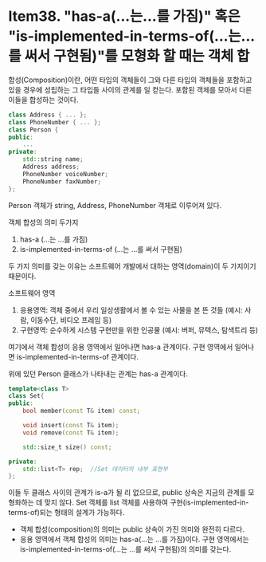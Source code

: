 # Item38. "has-a(...는...를 가짐)" 혹은 "is-implemented-in-terms-of(...는...를 써서 구현됨)"를 모형화 할 때는 객체 합
합성(Composition)이란, 어떤 타입의 객체들이 그와 다른 타입의 객체들을 포함하고 있을 경우에 성립하는 그 타입들 사이의 관계를 일 컫는다. 포함된 객체를 모아서 다른 이들을 합성하는 것이다.
```cpp
class Address { ... };
class PhoneNumber { ... };
class Person {
public:
	...
private:
	std::string name;
	Address address;
	PhoneNumber voiceNumber;
	PhoneNumber faxNumber;
};
```
Person 객체가 string, Address, PhoneNumber 객체로 이루어져 있다.

객체 합성의 의미 두가지
1. has-a (...는 ...를 가짐)
2. is-implemented-in-terms-of (...는 ...를 써서 구현됨)

두 가지 의미를 갖는 이유는 소프트웨어 개발에서 대하는 영역(domain)이 두 가지이기 때문이다.

소프트웨어 영역
1. 응용영역: 객체 중에서 우리 일상생활에서 볼 수 있는 사물을 본 뜬 것들 (예시: 사람, 이동수단, 비디오 프레임 등)
2. 구현영역: 순수하게 시스템 구현만을 위한 인공물 (예시: 버퍼, 뮤텍스, 탐색트리 등)

여기에서 객체 합성이 응용 영역에서 일어나면 has-a 관계이다. 구현 영역에서 일어나면 is-implemented-in-terms-of 관계이다.

위에 있던 Person 클래스가 나타내는 관계는 has-a 관계이다.

```cpp
template<class T>
class Set{
public:
	bool member(const T& item) const;

	void insert(const T& item);
	void remove(const T& item);

	std::size_t size() const;

private:
	std::list<T> rep;  //Set 데이터의 내부 표현부
};
```
이들 두 클래스 사이의 관계가 is-a가 될 리 없으므로, public 상속은 지금의 관계를 모형화하는 데 맞지 않다. Set 객체를 list 객체를 사용하여 구현(is-implemented-in-terms-of)되는 형태의 설계가 가능하다.


+ 객체 합성(composition)의 의미는 public 상속이 가진 의미와 완전히 다르다.
+ 응용 영역에서 객체 합성의 의미는 has-a(...는 ...를 가짐)이다. 구현 영역에서는 is-implemented-in-terms-of(...는 ...를 써서 구현됨)의 의미를 갖는다.